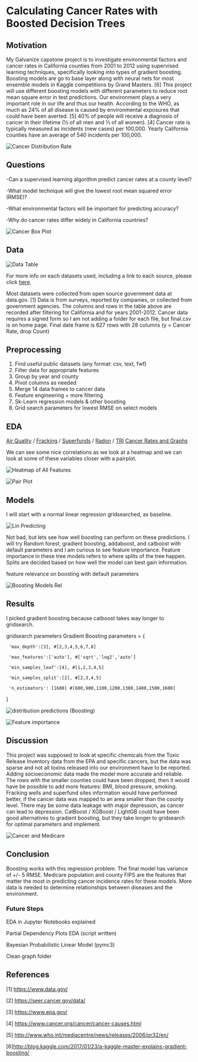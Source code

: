# Calculating Cancer Rates with Boosted Decision Trees


## Motivation

My Galvanize capstone project is to investigate environmental factors and cancer rates in California counties from 2001 to 2012 using supervised learning techniques, specifically looking into types of gradient boosting. Boosting models are go to base layer along with neural nets for most ensemble models in Kaggle competitions by Grand Masters. [6] This project will use different boosting models with different parameters to reduce root mean square error in test predictions.
Our environment plays a very important role in our life and thus our health. According to the WHO, as much as 24% of all disease is caused by environmental exposures that could have been averted. [5] 40% of people will receive a diagnosis of cancer in their lifetime (½ of all men and ⅓ of all women). [4] Cancer rate is typically measured as incidents (new cases) per 100,000.  Yearly California counties have an average of 540 incidents per 100,000.

![Cancer Distribution Rate](https://github.com/DataDanD/CancerCapstone/blob/master/Graphs/Updated/CancerIncidents.png)


## Questions

-Can a supervised learning algorithm predict cancer rates at a county level?

-What model technique will give the lowest root mean squared error (RMSE)?

-What environmental factors will be important for predicting accuracy?

-Why do cancer rates differ widely in California countries?


![Cancer Box Plot](https://github.com/DataDanD/CancerCapstone/blob/master/Graphs/Updated/CountyCancer.png)


## Data

![Data Table](https://github.com/DataDanD/Cancer-Capstone-Portfolio/blob/master/Graphs/DataTable.png)

For more info on each datasets used, including a link to each source, please click [here](https://github.com/DataDanD/Cancer-Capstone-Portfolio/blob/master/Data.md).

Most datasets were collected from open source government data at data.gov. [1] Data is from surveys, reported by  companies, or collected from government agencies. The columns and rows in the table above are recorded after filtering for California and for years 2001-2012. Cancer data requires a signed form so I am not adding a folder for each file, but final.csv is on home page. Final date frame is 627 rows with 28 columns (y = Cancer Rate, drop Count)


## Preprocessing

1) Find useful public datasets (any format: csv, text, fwf)
2) Filter data for appropriate features
3) Group by year and county
4) Pivot columns as needed
5) Merge 14 data frames to cancer data
6) Feature engineering + more filtering
7) Sk-Learn regression models & other boosting
8) Grid search parameters for lowest RMSE on select models


## EDA 

[Air Quality](https://github.com/DataDanD/Cancer-Capstone-Portfolio/tree/master/Jupyters) / [Fracking](https://github.com/DataDanD/Cancer-Capstone-Portfolio/tree/master/Jupyters) / [Superfunds](https://github.com/DataDanD/Cancer-Capstone-Portfolio/tree/master/Jupyters) / [Radon](https://github.com/DataDanD/Cancer-Capstone-Portfolio/tree/master/Jupyters) / [TRI](https://github.com/DataDanD/Cancer-Capstone-Portfolio/tree/master/Jupyters)
[Cancer Rates and Graphs](https://github.com/DataDanD/Cancer-Capstone-Portfolio/tree/master/Jupyters)

We can see some nice correlations as we look at a heatmap and we can look at some of these variables closer with a pairplot.

![Heatmap of All Features](https://github.com/DataDanD/CancerCapstone/blob/master/Graphs/heatmap.png)

![Pair Plot](https://github.com/DataDanD/CancerCapstone/blob/master/Graphs/Updated/Pair4.png)


## Models

I will start with a normal linear regression gridsearched, as baseline.

![Lin Predicting](https://github.com/DataDanD/CancerCapstone/blob/master/Graphs/Updated/Lin.png)

Not bad, but lets see how well boosting can perform on these predictions. I will try Random forest, gradient boosting, addaboost, and catboost with default parameters and I am curious to see feature importance. Feature importance in these tree models refers to where splits of the tree happen. Splits are decided based on how well the model can best gain information.

feature relevance on boosting with default parameters

![Boosting Models Rel](https://github.com/DataDanD/Cancer-Capstone-Portfolio/blob/master/Graphs/PosterBoosting.png)


## Results

I picked gradient boosting because catboost takes way longer to gridsearch.

gridsearch parameters Gradient Boosting
parameters = {

     'max_depth':[3], #[2,3,4,5,6,7,8]
     
     'max_features':['auto'], #['sqrt','log2','auto']
     
     'min_samples_leaf':[4], #[1,2,3,4,5]
     
     'min_samples_split':[2], #[2,3,4,5]
     
     'n_estimators': [1600] #[600,900,1100,1200,1300,1400,1500,1600]
}

![distribution predictions (Boosting)](https://github.com/DataDanD/Cancer-Capstone-Portfolio/blob/master/Graphs/PosterPredicting.png)

![Feature importance](https://github.com/DataDanD/Cancer-Capstone-Portfolio/blob/master/Graphs/PosterImportance.png)


## Discussion

This project was supposed to look at specific chemicals from the Toxic Release Inventory data from the EPA and specific cancers, but the data was sparse and not all toxins released into our environment have to be reported. Adding socioeconomic data made the model more accurate and reliable. The rows with the smaller counties could have been dropped, then it would have be possible to add more features: BMI, blood pressure, smoking. Fracking wells and superfund sites information would have performed better, if the cancer data was mapped to an area smaller than the county level. There may be some data leakage with major depression, as cancer can lead to depression. CatBoost / XGBoost / LightGB could have been good alternatives to gradient boosting, but they take longer to gridsearch for optimal parameters and implement.

![Cancer and Medicare](https://github.com/DataDanD/CancerCapstone/blob/master/Graphs/Updated/CanInMedPop.png)


## Conclusion 

Boosting works with this regression problem. The final model has variance of +/- 5 RMSE. Medicare population and county FIPS are the features that matter the most in predicting cancer incidence rates for these models. More data is needed to determine relationships between diseases and the environment. 


### Future Steps
EDA in Jupyter Notebooks explained

Partial Dependency Plots EDA (script written)

Bayesian Probabilistic Linear Model (pymc3)

Clean graph folder


## References
[1] https://www.data.gov/

[2] https://seer.cancer.gov/data/

[3] https://www.epa.gov/

[4] https://www.cancer.org/cancer/cancer-causes.html

[5] http://www.who.int/mediacentre/news/releases/2006/pr32/en/ 

[6]http://blog.kaggle.com/2017/01/23/a-kaggle-master-explains-gradient-boosting/ 

